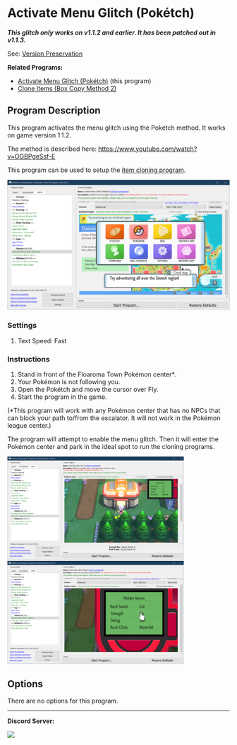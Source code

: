 # Activate Menu Glitch (Pokétch)

***This glitch only works on v1.1.2 and earlier. It has been patched out in v1.1.3.***

See: [Version Preservation](VersionPreservation.md)

**Related Programs:**
- [Activate Menu Glitch (Pokétch)](ActivateMenuGlitch-Poketch.md) (this program)
- [Clone Items (Box Copy Method 2)](CloneItemsBoxCopy2.md)

## Program Description

This program activates the menu glitch using the Pokétch method. It works on game version 1.1.2.

The method is described here: https://www.youtube.com/watch?v=OGBPgeSsf-E

This program can be used to setup the [item cloning program](CloneItemsBoxCopy2.md).

<img src="images/ActivateMenuGlitch-Poketch-0.png">

### Settings

1. Text Speed: Fast

### Instructions

1. Stand in front of the Floaroma Town Pokémon center*.
2. Your Pokémon is not following you.
3. Open the Pokétch and move the cursor over Fly.
4. Start the program in the game.

(*This program will work with any Pokémon center that has no NPCs that can block your path to/from the escalator. It will not work in the Pokémon league center.)

The program will attempt to enable the menu glitch. Then it will enter the Pokémon center and park in the ideal spot to run the cloning programs.

<img src="images/ActivateMenuGlitch-Poketch-1.png" width="400"> <img src="images/ActivateMenuGlitch-Poketch-2.png" width="400">

## Options

There are no options for this program.

<hr>

**Discord Server:** 

[<img src="https://canary.discordapp.com/api/guilds/695809740428673034/widget.png?style=banner2">](https://discord.gg/cQ4gWxN)
